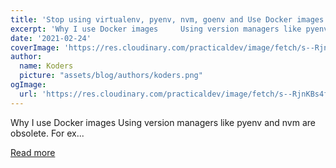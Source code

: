 ```yaml
---
title: 'Stop using virtualenv, pyenv, nvm, goenv and Use Docker images'
excerpt: 'Why I use Docker images     Using version managers like pyenv and nvm are obsolete.   For ex...'
date: '2021-02-24'
coverImage: 'https://res.cloudinary.com/practicaldev/image/fetch/s--RjnKBs4f--/c_imagga_scale,f_auto,fl_progressive,h_420,q_auto,w_1000/https://dev-to-uploads.s3.amazonaws.com/uploads/articles/j0zz2iafd113rgv1h7f7.png'
author:
  name: Koders
  picture: "assets/blog/authors/koders.png"
ogImage:
  url: 'https://res.cloudinary.com/practicaldev/image/fetch/s--RjnKBs4f--/c_imagga_scale,f_auto,fl_progressive,h_420,q_auto,w_1000/https://dev-to-uploads.s3.amazonaws.com/uploads/articles/j0zz2iafd113rgv1h7f7.png'
---
```


Why I use Docker images     Using version managers like pyenv and nvm are obsolete.   For ex...

[Read more](https://dev.to/javidjms/stop-using-virtualenv-pyenv-nvm-goenv-and-use-docker-images-40mn)
